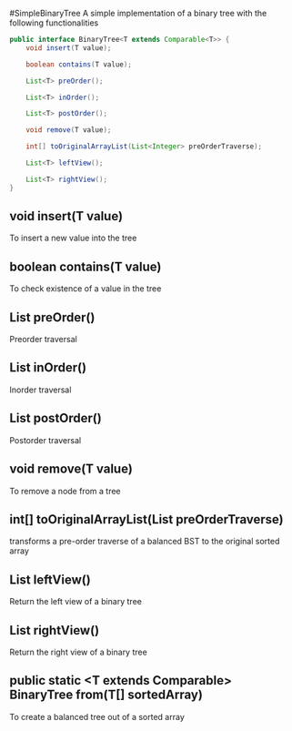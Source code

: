 #SimpleBinaryTree
A simple implementation of a binary tree with the following functionalities

```java
public interface BinaryTree<T extends Comparable<T>> {
    void insert(T value);

    boolean contains(T value);

    List<T> preOrder();

    List<T> inOrder();

    List<T> postOrder();

    void remove(T value);

    int[] toOriginalArrayList(List<Integer> preOrderTraverse);

    List<T> leftView();

    List<T> rightView();
}
```

## void insert(T value)

To insert a new value into the tree

## boolean contains(T value)

To check existence of a value in the tree

## List<T> preOrder()

Preorder traversal

## List<T> inOrder()

Inorder traversal

## List<T> postOrder()

Postorder traversal

## void remove(T value)

To remove a node from a tree

## int[] toOriginalArrayList(List<Integer> preOrderTraverse)

transforms a pre-order traverse of a balanced BST to the original sorted array

## List<T> leftView()
Return the left view of a binary tree 

## List<T> rightView()
Return the right view of a binary tree

## public static <T extends Comparable<T>> BinaryTree<T> from(T[] sortedArray)

To create a balanced tree out of a sorted array

